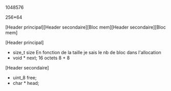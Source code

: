 1048576 

256*64


[Header principal][Header secondaire][Bloc mem][Header secondaire][Bloc mem]


[Header principal]
- size_t    size    En fonction de la taille je sais le nb de bloc dans l'allocation
- void *    next;
16 octets 8 + 8 

[Header secondaire]
- uint_8    free;
- char *    head;